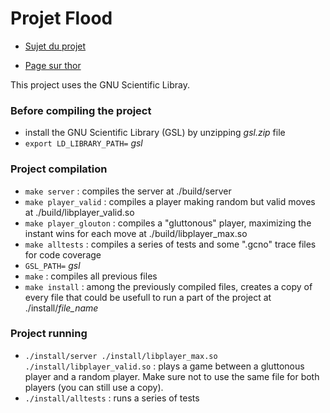 # Projet Flood

- [Sujet du projet](https://www.labri.fr/perso/renault/working/teaching/projets/2021-22-S6-C-Flood.php)

- [Page sur thor](https://thor.enseirb-matmeca.fr/ruby/projects/projetss6-flood)



This project uses the GNU Scientific Libray.

### Before compiling the project

- install the GNU Scientific Library (GSL) by unzipping *gsl.zip* file
- `export LD_LIBRARY_PATH=` *gsl*

### Project compilation
- `make server` : compiles the server at ./build/server
- `make player_valid` : compiles a player making random but valid moves at ./build/libplayer_valid.so
- `make player_glouton` : compiles a "gluttonous" player, maximizing the instant wins for each move at ./build/libplayer_max.so
- `make alltests` : compiles a series of tests and some ".gcno" trace files for code coverage
- `GSL_PATH=` *gsl* 
- `make` : compiles all previous files
- `make install` : among the previously compiled files, creates a copy of every file that could be usefull to run a part of the project at ./install/*file_name*

### Project running
- `./install/server ./install/libplayer_max.so ./install/libplayer_valid.so` : plays a game between a gluttonous player and a random player.
Make sure not to use the same file for both players (you can still use a copy).
- `./install/alltests` : runs a series of tests